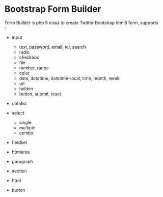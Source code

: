 # Bootstrap Form Builder

Form Builder is php 5 class to create Twitter Bootstrap html5 form, supports :

- input
  - text, password, email, tel, search
  - radio
  - checkbox
  - file
  - number, range
  - color
  - date, datetime, datetime-local, time, month, week
  - url
  - hidden
  - button, submit, reset

- datalist
 
- select
  - single
  - multiple
  - combo

- fieldset
- htmlarea
- paragraph
- section
- html
- button
